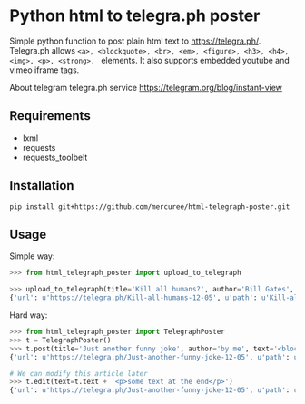 # Python html to telegra.ph poster

Simple python function to post plain html text to https://telegra.ph/.
Telegra.ph allows `<a>, <blockquote>, <br>, <em>, <figure>, <h3>, <h4>, <img>, <p>, <strong>, ` elements.
It also supports embedded youtube and vimeo iframe tags.

About telegram telegra.ph service https://telegram.org/blog/instant-view

## Requirements
* lxml
* requests
* requests_toolbelt

## Installation
```Shell
pip install git+https://github.com/mercuree/html-telegraph-poster.git 
```

## Usage
Simple way:

```python
>>> from html_telegraph_poster import upload_to_telegraph

>>> upload_to_telegraph(title='Kill all humans?', author='Bill Gates', text='<p>Hello world!</p><p>Good Bye!</p>')
{'url': u'https://telegra.ph/Kill-all-humans-12-05', u'path': u'Kill-all-humans-12-05', 'tph_uuid': 'FzsYQzhx7LKdG1dx********', u'page_id': u'9e7732a45e**********'}

```
Hard way:
```python
>>> from html_telegraph_poster import TelegraphPoster
>>> t = TelegraphPoster()
>>> t.post(title='Just another funny joke', author='by me', text='<blockquote>Really hard way</blockquote>')
{'url': u'https://telegra.ph/Just-another-funny-joke-12-05', u'path': u'Just-another-funny-joke-12-05', 'tph_uuid': '4gFlYHCFiIBAxk***********', u'page_id': u'a38*************'}

# We can modify this article later
>>> t.edit(text=t.text + '<p>some text at the end</p>')
{'url': u'https://telegra.ph/Just-another-funny-joke-12-05', u'path': u'Just-another-funny-joke-12-05', 'tph_uuid': '4gFlYHCF*********', u'page_id': u'a381b2********'}

```
